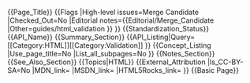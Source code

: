 {{Page_Title}}
{{Flags
|High-level issues=Merge Candidate
|Checked_Out=No
|Editorial notes={{Editorial/Merge_Candidate
|Other=guides/html_validation
}}
}}
{{Standardization_Status}}
{{API_Name}}
{{Summary_Section}}
{{API_Listing|Query=[[Category:HTML]][[Category:Validation]]
}}
{{Concept_Listing
|Use_page_title=No
|List_all_subpages=No
}}
{{Notes_Section}}
{{See_Also_Section}}
{{Topics|HTML}}
{{External_Attribution
|Is_CC-BY-SA=No
|MDN_link=
|MSDN_link=
|HTML5Rocks_link=
}}
{{Basic Page}}